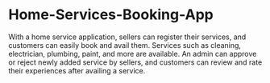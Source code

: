 # Home-Services-Booking-App
With a home service application, sellers can register their services, and customers can easily book and avail them. Services such as cleaning, electrician, plumbing, paint, and more are available. An admin can approve or reject newly added service by sellers, and customers can review and rate their experiences after availing a service.
